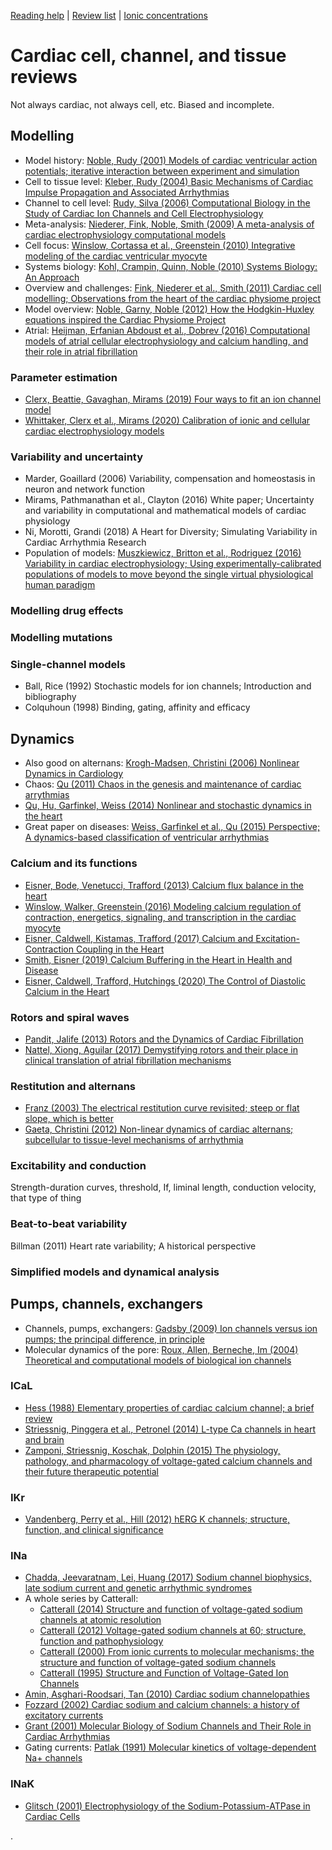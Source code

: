 [Reading help](README.md) | [Review list](reviews.md) | [Ionic concentrations](concentrations.md)

# Cardiac cell, channel, and tissue reviews

Not always cardiac, not always cell, etc.
Biased and incomplete.

## Modelling

- Model history: [Noble, Rudy (2001) Models of cardiac ventricular action potentials; iterative interaction between experiment and simulation](https://doi.org/10.1098/rsta.2001.0820)
- Cell to tissue level: [Kleber, Rudy (2004) Basic Mechanisms of Cardiac Impulse Propagation and Associated Arrhythmias](https://doi.org/10.1152/physrev.00025.2003)
- Channel to cell level: [Rudy, Silva (2006) Computational Biology in the Study of Cardiac Ion Channels and Cell Electrophysiology](https://doi.org/10.1017/S0033583506004227)
- Meta-analysis: [Niederer, Fink, Noble, Smith (2009) A meta-analysis of cardiac electrophysiology computational models](https://doi.org/10.1113/expphysiol.2008.044610)
- Cell focus: [Winslow, Cortassa et al., Greenstein (2010) Integrative modeling of the cardiac ventricular myocyte](https://doi.org/10.1002/wsbm.122)
- Systems biology: [Kohl, Crampin, Quinn, Noble (2010) Systems Biology: An Approach](https://doi.org/10.1038/clpt.2010.92)
- Overview and challenges: [Fink, Niederer et al., Smith (2011) Cardiac cell modelling; Observations from the heart of the cardiac physiome project](https://doi.org/10.1016/j.pbiomolbio.2010.03.002)
- Model overview: [Noble, Garny, Noble (2012) How the Hodgkin-Huxley equations inspired the Cardiac Physiome Project](https://doi.org/10.1113/jphysiol.2011.224238)
- Atrial: [Heijman, Erfanian Abdoust et al., Dobrev (2016) Computational models of atrial cellular electrophysiology and calcium handling, and their role in atrial fibrillation](https://doi.org/10.1113/JP271404)

### Parameter estimation

- [Clerx, Beattie, Gavaghan, Mirams (2019) Four ways to fit an ion channel model](https://doi.org/10.1016/j.bpj.2019.08.001)
- [Whittaker, Clerx et al., Mirams (2020) Calibration of ionic and cellular cardiac electrophysiology models](https://doi.org/10.1002/wsbm.1482)

### Variability and uncertainty

- Marder, Goaillard (2006) Variability, compensation and homeostasis in neuron and network function
- Mirams, Pathmanathan et al., Clayton (2016) White paper; Uncertainty and variability in computational and mathematical models of cardiac physiology
- Ni, Morotti, Grandi (2018) A Heart for Diversity; Simulating Variability in Cardiac Arrhythmia Research
- Population of models: [Muszkiewicz, Britton et al., Rodriguez (2016) Variability in cardiac electrophysiology; Using experimentally-calibrated populations of models to move beyond the single virtual physiological human paradigm](https://doi.org/10.1016/j.pbiomolbio.2015.12.002)

### Modelling drug effects

### Modelling mutations

### Single-channel models

- Ball, Rice (1992) Stochastic models for ion channels; Introduction and bibliography
- Colquhoun (1998) Binding, gating, affinity and efficacy

## Dynamics

- Also good on alternans: [Krogh-Madsen, Christini (2006) Nonlinear Dynamics in Cardiology](https://doi.org/10.1146/annurev-bioeng-071811-150106)
- Chaos: [Qu (2011) Chaos in the genesis and maintenance of cardiac arrythmias](https://doi.org/10.1016/j.pbiomolbio.2010.11.001)
- [Qu, Hu, Garfinkel, Weiss (2014) Nonlinear and stochastic dynamics in the heart](https://doi.org/10.1016/j.physrep.2014.05.002)
- Great paper on diseases: [Weiss, Garfinkel et al., Qu (2015) Perspective; A dynamics-based classification of ventricular arrhythmias](https://doi.org/10.1016/j.yjmcc.2015.02.0170022-2828)

### Calcium and its functions

- [Eisner, Bode, Venetucci, Trafford (2013) Calcium flux balance in the heart](https://doi.org/10.1016/j.yjmcc.2012.11.017)
- [Winslow, Walker, Greenstein (2016) Modeling calcium regulation of contraction, energetics, signaling, and transcription in the cardiac myocyte](https://doi.org/10.1002/wsbm.1322)
- [Eisner, Caldwell, Kistamas, Trafford (2017) Calcium and Excitation-Contraction Coupling in the Heart](https://doi.org/10.1161/CIRCRESAHA.117.310230)
- [Smith, Eisner (2019) Calcium Buffering in the Heart in Health and Disease](https://doi.org/10.1161/CIRCULATIONAHA.118.039329)
- [Eisner, Caldwell, Trafford, Hutchings (2020) The Control of Diastolic Calcium in the Heart](https://doi.org/10.1161/CIRCRESAHA.119.315891)

### Rotors and spiral waves

- [Pandit, Jalife (2013) Rotors and the Dynamics of Cardiac Fibrillation](https://doi.org/10.1161/CIRCRESAHA.111.300158)
- [Nattel, Xiong, Aguilar (2017) Demystifying rotors and their place in clinical translation of atrial fibrillation mechanisms](https://doi.org/10.1038/nrcardio.2017.37)

### Restitution and alternans

- [Franz (2003) The electrical restitution curve revisited; steep or flat slope, which is better](https://doi.org/10.1046/j.1540.8167.90303.x)
- [Gaeta, Christini (2012) Non-linear dynamics of cardiac alternans; subcellular to tissue-level mechanisms of arrhythmia](https://doi.org/10.3389/fphys.2012.00157)

### Excitability and conduction

Strength-duration curves, threshold, If, liminal length, conduction velocity, that type of thing

### Beat-to-beat variability

Billman (2011) Heart rate variability; A historical perspective

### Simplified models and dynamical analysis

## Pumps, channels, exchangers

- Channels, pumps, exchangers: [Gadsby (2009) Ion channels versus ion pumps; the principal difference, in principle](https://doi.org/10.1038/nrm2668)
- Molecular dynamics of the pore: [Roux, Allen, Berneche, Im (2004) Theoretical and computational models of biological ion channels](https://doi.org/10.1017/s0033583504003968)

### ICaL

- [Hess (1988) Elementary properties of cardiac calcium channel; a brief review](https://doi.org/10.1139/y88-201)
- [Striessnig, Pinggera et al., Petronel (2014) L-type Ca channels in heart and brain](https://doi.org/10.1002/wmts.102)
- [Zamponi, Striessnig, Koschak, Dolphin (2015) The physiology, pathology, and pharmacology of voltage-gated calcium channels and their future therapeutic potential](https://doi.org/10.1124/pr.114.009654)

### IKr

- [Vandenberg, Perry et al., Hill (2012) hERG K channels; structure, function, and clinical significance](https://doi.org/10.1152/physrev.00036.2011)

### INa

- [Chadda, Jeevaratnam, Lei, Huang (2017) Sodium channel biophysics, late sodium current and genetic arrhythmic syndromes](https://doi.org/10.1007/s00424-017-1959-1)
- A whole series by Catterall:
  - [Catterall (2014) Structure and function of voltage-gated sodium channels at atomic resolution](https://10.1113/expphysiol.2013.071969)
  - [Catterall (2012) Voltage-gated sodium channels at 60; structure, function and pathophysiology](https://doi.org/10.1113/jphysiol.2011.224204)
  - [Catterall (2000) From ionic currents to molecular mechanisms; the structure and function of voltage-gated sodium channels]()
  - [Catterall (1995) Structure and Function of Voltage-Gated Ion Channels](https://doi.org/10.1146/annurev.bi.64.070195.002425)
- [Amin, Asghari-Roodsari, Tan (2010) Cardiac sodium channelopathies](https://doi.org/10.1007/s00424-009-0761-0)
- [Fozzard (2002) Cardiac sodium and calcium channels: a history of excitatory currents](https://doi.org/10.1016/S0008-6363(02)00407-8)
- [Grant (2001) Molecular Biology of Sodium Channels and Their Role in Cardiac Arrhythmias](https://doi.org/10.1016/S0002-9343(00)00714-2)
- Gating currents: [Patlak (1991) Molecular kinetics of voltage-dependent Na+ channels](https://doi.org/10.1152/physrev.1991.71.4.1047)

### INaK

- [Glitsch (2001) Electrophysiology of the Sodium-Potassium-ATPase in Cardiac Cells](https://doi.org/10.1152/physrev.2001.81.4.1791)





.
